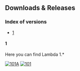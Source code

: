 ## Downloads & Releases

### Index of versions

- [1](https://github.com/franzageek/lambda/blob/main/downloads.md#1)

#### 1
Here you can find Lambda 1.*

[![101A](https://img.shields.io/badge/1.01A_Latest-Download-brightgreen?style=flat)](https://github.com/franzageek/lambda/releases/download/1.0.1A/lambda.exe) [![101](https://img.shields.io/badge/1.01-Download-green?style=flat)](https://github.com/franzageek/lambda/releases/download/1.0.1/lambda.exe)

